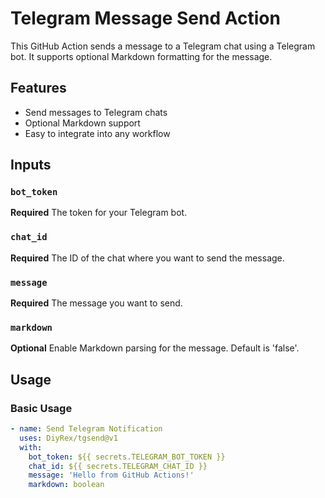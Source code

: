 # Telegram Message Send Action

This GitHub Action sends a message to a Telegram chat using a Telegram bot. It supports optional Markdown formatting for the message.

## Features

- Send messages to Telegram chats
- Optional Markdown support
- Easy to integrate into any workflow

## Inputs

### `bot_token`

**Required** The token for your Telegram bot.

### `chat_id`

**Required** The ID of the chat where you want to send the message.

### `message`

**Required** The message you want to send.

### `markdown`

**Optional** Enable Markdown parsing for the message. Default is 'false'.

## Usage

### Basic Usage

```yaml
- name: Send Telegram Notification
  uses: DiyRex/tgsend@v1
  with:
    bot_token: ${{ secrets.TELEGRAM_BOT_TOKEN }}
    chat_id: ${{ secrets.TELEGRAM_CHAT_ID }}
    message: 'Hello from GitHub Actions!'
    markdown: boolean